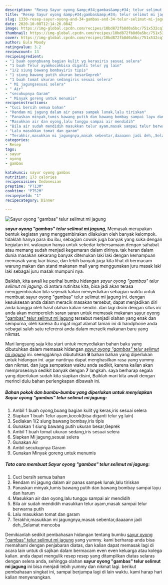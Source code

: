 ```yaml
---
description: "Resep Sayur oyong &amp;#34;gambas&amp;#34; telur selimut mi jagung yang Lezat Sekali"
title: "Resep Sayur oyong &amp;#34;gambas&amp;#34; telur selimut mi jagung yang Lezat Sekali"
slug: 1330-resep-sayur-oyong-and-34-gambas-and-34-telur-selimut-mi-jagung-yang-lezat-sekali
date: 2020-10-08T12:14:26.084Z
image: https://img-global.cpcdn.com/recipes/10bd872fb8d0a5bc/751x532cq70/sayur-oyong-gambas-telur-selimut-mi-jagung-foto-resep-utama.jpg
thumbnail: https://img-global.cpcdn.com/recipes/10bd872fb8d0a5bc/751x532cq70/sayur-oyong-gambas-telur-selimut-mi-jagung-foto-resep-utama.jpg
cover: https://img-global.cpcdn.com/recipes/10bd872fb8d0a5bc/751x532cq70/sayur-oyong-gambas-telur-selimut-mi-jagung-foto-resep-utama.jpg
author: Eula Moody
ratingvalue: 3.2
reviewcount: 13
recipeingredient:
- "1 buah oyongbuang bagian kulit yg kerasiris sesuai selera"
- "1 buah Telur ayamkocokbisa diganti telur yg lain"
- "1/2 siung bawang bombayiris tipis"
- "1 siung bawang putih ukuran besarGeprek"
- "1 buah tomat ukuran sedangiris sesuai selera"
- " Mi jagungsesuai selera"
- " Air"
- "secukupnya Garam"
- " Minyak goreng untuk menumis"
recipeinstructions:
- "Cuci bersih semua bahan"
- "Rendam mi jagung dalam air panas sampek lunak,lalu tiriskan"
- "Panaskan minyak,tumis bawang putih dan bawang bombay sampai layu dan harum"
- "Masukkan air dan oyong,lalu tunggu sampai air mendidih"
- "Bila air sudah mendidih masukkan telur ayam,masak sampai telur berwarna putih"
- "Lalu masukkan tomat dan garam"
- "Terakhir,masukkan mi jagungnya,masak sebentar,daaaann jadi deh,,Selamat mencoba"
categories:
- Resep
tags:
- sayur
- oyong
- gambas

katakunci: sayur oyong gambas 
nutrition: 173 calories
recipecuisine: Indonesian
preptime: "PT13M"
cooktime: "PT52M"
recipeyield: "1"
recipecategory: Dinner

---
```



![Sayur oyong &#34;gambas&#34; telur selimut mi jagung](https://img-global.cpcdn.com/recipes/10bd872fb8d0a5bc/751x532cq70/sayur-oyong-gambas-telur-selimut-mi-jagung-foto-resep-utama.jpg)

<b><i>sayur oyong &#34;gambas&#34; telur selimut mi jagung</i></b>, Memasak merupakan bentuk kegiatan yang menggembirakan dilakukan oleh banyak kelompok. tidaklah hanya para ibu ibu, sebagian cowok juga banyak yang suka dengan kegiatan ini. walaupun hanya untuk sekedar kebersamaan dengan sahabat atau memang sudah menjadi kegemaran dalam dirinya. tak heran dalam dunia masakan sekarang banyak ditemukan laki laki dengan kemampuan memasak yang luar biasa, dan lebih banyak juga kita lihat di bermacam warung makan dan stand makanan mall yang menggunakan juru masak laki laki sebagai juru masak mumpuni nya.

Baiklah, kita awali ke perihal bumbu hidangan <i>sayur oyong &#34;gambas&#34; telur selimut mi jagung</i>. di antara rutinitas kita, bisa jadi akan terasa menggembirakan bila sejenak kalian menyediakan sebagian waktu untuk membuat sayur oyong &#34;gambas&#34; telur selimut mi jagung ini. dengan kesuksesan anda dalam meracik masakan tersebut, dapat menjadikan diri anda bangga oleh hasil olahan kalian sendiri. dan lagi disini dengan situs ini anda akan memperoleh saran saran untuk memasak makanan <u>sayur oyong &#34;gambas&#34; telur selimut mi jagung</u> tersebut menjadi olahan yang enak dan sempurna, oleh karena itu ingat ingat alamat laman ini di handphone anda sebagai salah satu referensi anda dalam meracik makanan baru yang nikmat.




Mari langsung saja kita start untuk menyediakan bahan baku yang dibutuhkan dalam memasak hidangan <u><i>sayur oyong &#34;gambas&#34; telur selimut mi jagung</i></u> ini. seenggaknya dibutuhkan <b>9</b> bahan bahan yang diperlukan untuk hidangan ini. agar nantinya dapat menghasilkan rasa yang yummy dan nikmat. dan juga sempatkan waktu anda sedikit, karena kalian akan memprosesnya sedikit banyak dengan <b>7</b> langkah. saya berharap segala yang diperlukan sudah kita siapkan disini, Baiklah mari kita awali dengan merinci dulu bahan perlengkapan dibawah ini.

<!--inarticleads1-->

##### Bahan pokok dan bumbu-bumbu yang diperlukan untuk menyiapkan Sayur oyong &#34;gambas&#34; telur selimut mi jagung:

1. Ambil 1 buah oyong,buang bagian kulit yg keras,iris sesuai selera
1. Siapkan 1 buah Telur ayam,kocok(bisa diganti telur yg lain)
1. Sediakan 1/2 siung bawang bombay,iris tipis
1. Gunakan 1 siung bawang putih ukuran besar,Geprek
1. Ambil 1 buah tomat ukuran sedang,iris sesuai selera
1. Siapkan  Mi jagung,sesuai selera
1. Gunakan  Air
1. Ambil secukupnya Garam
1. Gunakan  Minyak goreng untuk menumis




<!--inarticleads2-->

##### Tata cara membuat Sayur oyong &#34;gambas&#34; telur selimut mi jagung:

1. Cuci bersih semua bahan
1. Rendam mi jagung dalam air panas sampek lunak,lalu tiriskan
1. Panaskan minyak,tumis bawang putih dan bawang bombay sampai layu dan harum
1. Masukkan air dan oyong,lalu tunggu sampai air mendidih
1. Bila air sudah mendidih masukkan telur ayam,masak sampai telur berwarna putih
1. Lalu masukkan tomat dan garam
1. Terakhir,masukkan mi jagungnya,masak sebentar,daaaann jadi deh,,Selamat mencoba




Demikianlah sedikit pembahasan hidangan tentang bumbu <u>sayur oyong &#34;gambas&#34; telur selimut mi jagung</u> yang yummy. kami berharap anda bisa memahami dengan penjabaran diatas, dan kalian dapat memasak lagi di acara lain untuk di sajikan dalam bermacam even even keluarga atau kolega kalian. anda dapat mengulik resep resep yang ditampilkan diatas selaras dengan selera anda, sehingga olahan <b>sayur oyong &#34;gambas&#34; telur selimut mi jagung</b> ini bisa menjadi lebih yummy dan nikmat lagi. berikut pembahasan singkat ini, sampai berjumpa lagi di lain waktu. kami harap hari kalian menyenangkan.
